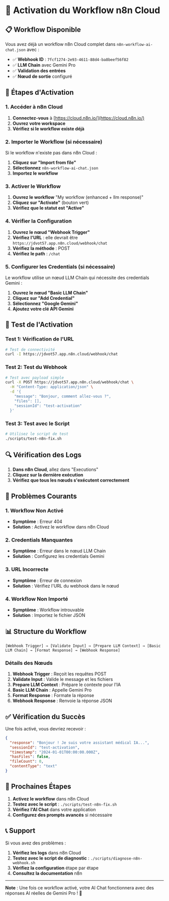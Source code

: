 # 🚀 Activation du Workflow n8n Cloud

## 📋 Workflow Disponible

Vous avez déjà un workflow n8n Cloud complet dans `n8n-workflow-ai-chat.json` avec :

- ✅ **Webhook ID** : `7fcf1274-2e93-4611-88d4-ba8beef56f82`
- ✅ **LLM Chain** avec Gemini Pro
- ✅ **Validation des entrées**
- ✅ **Nœud de sortie** configuré

## 🔧 Étapes d'Activation

### 1. Accéder à n8n Cloud

1. **Connectez-vous** à [https://cloud.n8n.io/](https://cloud.n8n.io/)
2. **Ouvrez votre workspace**
3. **Vérifiez si le workflow existe déjà**

### 2. Importer le Workflow (si nécessaire)

Si le workflow n'existe pas dans n8n Cloud :

1. **Cliquez sur "Import from file"**
2. **Sélectionnez** `n8n-workflow-ai-chat.json`
3. **Importez le workflow**

### 3. Activer le Workflow

1. **Ouvrez le workflow** "My workflow (enhanced + llm response)"
2. **Cliquez sur "Activate"** (bouton vert)
3. **Vérifiez que le statut est "Active"**

### 4. Vérifier la Configuration

1. **Ouvrez le nœud "Webhook Trigger"**
2. **Vérifiez l'URL** : elle devrait être `https://jdvot57.app.n8n.cloud/webhook/chat`
3. **Vérifiez la méthode** : POST
4. **Vérifiez le path** : `/chat`

### 5. Configurer les Credentials (si nécessaire)

Le workflow utilise un nœud LLM Chain qui nécessite des credentials Gemini :

1. **Ouvrez le nœud "Basic LLM Chain"**
2. **Cliquez sur "Add Credential"**
3. **Sélectionnez "Google Gemini"**
4. **Ajoutez votre clé API Gemini**

## 🧪 Test de l'Activation

### Test 1: Vérification de l'URL

```bash
# Test de connectivité
curl -I https://jdvot57.app.n8n.cloud/webhook/chat
```

### Test 2: Test du Webhook

```bash
# Test avec payload simple
curl -X POST https://jdvot57.app.n8n.cloud/webhook/chat \
  -H "Content-Type: application/json" \
  -d '{
    "message": "Bonjour, comment allez-vous ?",
    "files": [],
    "sessionId": "test-activation"
  }'
```

### Test 3: Test avec le Script

```bash
# Utilisez le script de test
./scripts/test-n8n-fix.sh
```

## 🔍 Vérification des Logs

1. **Dans n8n Cloud**, allez dans "Executions"
2. **Cliquez sur la dernière exécution**
3. **Vérifiez que tous les nœuds s'exécutent correctement**

## 🚨 Problèmes Courants

### 1. Workflow Non Activé

- **Symptôme** : Erreur 404
- **Solution** : Activez le workflow dans n8n Cloud

### 2. Credentials Manquantes

- **Symptôme** : Erreur dans le nœud LLM Chain
- **Solution** : Configurez les credentials Gemini

### 3. URL Incorrecte

- **Symptôme** : Erreur de connexion
- **Solution** : Vérifiez l'URL du webhook dans le nœud

### 4. Workflow Non Importé

- **Symptôme** : Workflow introuvable
- **Solution** : Importez le fichier JSON

## 📊 Structure du Workflow

```
[Webhook Trigger] → [Validate Input] → [Prepare LLM Context] → [Basic LLM Chain] → [Format Response] → [Webhook Response]
```

### Détails des Nœuds

1. **Webhook Trigger** : Reçoit les requêtes POST
2. **Validate Input** : Valide le message et les fichiers
3. **Prepare LLM Context** : Prépare le contexte pour l'IA
4. **Basic LLM Chain** : Appelle Gemini Pro
5. **Format Response** : Formate la réponse
6. **Webhook Response** : Renvoie la réponse JSON

## ✅ Vérification du Succès

Une fois activé, vous devriez recevoir :

```json
{
  "response": "Bonjour ! Je suis votre assistant médical IA...",
  "sessionId": "test-activation",
  "timestamp": "2024-01-01T00:00:00.000Z",
  "hasFiles": false,
  "fileCount": 0,
  "contentType": "text"
}
```

## 🎯 Prochaines Étapes

1. **Activez le workflow** dans n8n Cloud
2. **Testez avec le script** : `./scripts/test-n8n-fix.sh`
3. **Vérifiez l'AI Chat** dans votre application
4. **Configurez des prompts avancés** si nécessaire

## 📞 Support

Si vous avez des problèmes :

1. **Vérifiez les logs** dans n8n Cloud
2. **Testez avec le script de diagnostic** : `./scripts/diagnose-n8n-webhook.sh`
3. **Vérifiez la configuration** étape par étape
4. **Consultez la documentation** n8n

---

**Note** : Une fois ce workflow activé, votre AI Chat fonctionnera avec des réponses AI réelles de Gemini Pro ! 🚀
